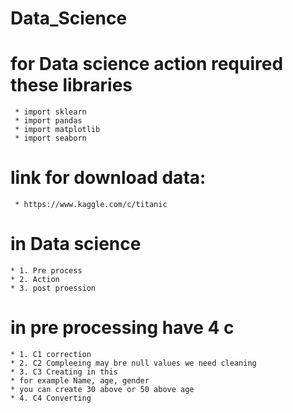 # Data_Science

# for Data science action  required these libraries 
     * import sklearn
     * import pandas
     * import matplotlib
     * import seaborn
# link for download data:
     * https://www.kaggle.com/c/titanic

# in Data science 
    * 1. Pre process  
    * 2. Action 
    * 3. post proession 
# in pre processing have 4 c
    * 1. C1 correction 
    * 2. C2 Compleeing may bre null values we need cleaning 
    * 3. C3 Creating in this 
    * for example Name, age, gender 
    * you can create 30 above or 50 above age  
    * 4. C4 Converting 




